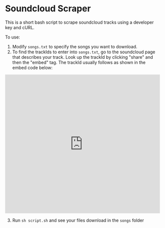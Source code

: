 Soundcloud Scraper
=================

This is a short bash script to scrape soundcloud tracks using a developer key and cURL.

To use:
1. Modify `songs.txt` to specify the songs you want to download.
2. To find the trackIds to enter into `songs.txt`, go to the soundcloud page that describes your track. Look up the trackId by clicking "share" and then the "embed" tag. The trackId usually follows as shown in the embed code below:
<iframe width="100%" height="450" scrolling="no" frameborder="no" src="https://w.soundcloud.com/player/?url=https%3A//api.soundcloud.com/tracks/**163997638**&amp;auto_play=false&amp;hide_related=false&amp;show_comments=true&amp;show_user=true&amp;show_reposts=false&amp;visual=true"></iframe>

3. Run `sh script.sh` and see your files download in the `songs` folder
